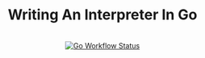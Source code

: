 <h1 align="center">Writing An Interpreter In Go</h1>

<br />

<div align="center">
  <!-- Github Actions -->
  <a href="https://github.com/garrettladley/writing_an_interpreter_in_go/actions/workflows/go.yml">
    <img src="https://github.com/garrettladley/writing_an_interpreter_in_go/actions/workflows/go.yml/badge.svg"
      alt="Go Workflow Status" />
  </a>
</div>
